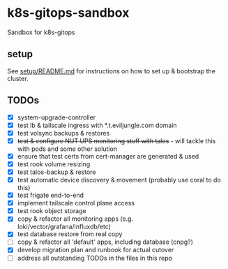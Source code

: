 # k8s-gitops-sandbox

Sandbox for k8s-gitops

## setup

See [setup/README.md](setup/README.md) for instructions on how to set up & bootstrap the cluster.

## TODOs

- [x] system-upgrade-controller
- [x] test lb & tailscale ingress with *.t.eviljungle.com domain
- [x] test volsync backups & restores
- [x] ~~test & configure NUT UPS monitoring stuff with talos~~ - will tackle this with pods and some other solution
- [x] ensure that test certs from cert-manager are generated & used
- [x] test rook volume resizing
- [x] test talos-backup & restore
- [x] test automatic device discovery & movement (probably use coral to do this)
- [x] test frigate end-to-end
- [x] implement tailscale control plane access
- [x] test rook object storage
- [x] copy & refactor all monitoring apps (e.g. loki/vector/grafana/influxdb/etc)
- [x] test database restore from real copy
- [ ] copy & refactor all 'default' apps, including database (cnpg?)
- [x] develop migration plan and runbook for actual cutover
- [ ] address all outstanding TODOs in the files in this repo
